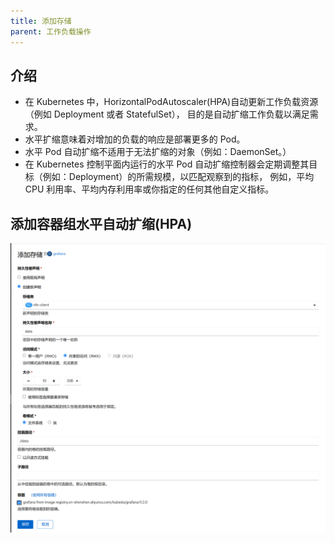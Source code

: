 ```yaml
---
title: 添加存储
parent: 工作负载操作
---
```


## 介绍
- 在 Kubernetes 中，HorizontalPodAutoscaler(HPA)自动更新工作负载资源 （例如 Deployment 或者 StatefulSet）， 目的是自动扩缩工作负载以满足需求。
- 水平扩缩意味着对增加的负载的响应是部署更多的 Pod。
- 水平 Pod 自动扩缩不适用于无法扩缩的对象（例如：DaemonSet。）
- 在 Kubernetes 控制平面内运行的水平 Pod 自动扩缩控制器会定期调整其目标（例如：Deployment）的所需规模，以匹配观察到的指标， 例如，平均 CPU 利用率、平均内存利用率或你指定的任何其他自定义指标。


## 添加容器组水平自动扩缩(HPA)

![](imgs/add-storage.png)